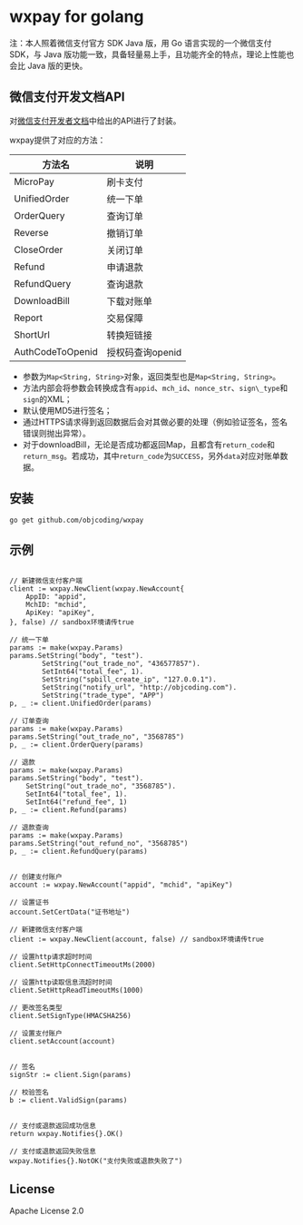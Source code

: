 # wxpay for golang

注：本人照着微信支付官方 SDK Java 版，用 Go 语言实现的一个微信支付 SDK，与 Java 版功能一致，具备轻量易上手，且功能齐全的特点，理论上性能也会比 Java 版的更快。

## 微信支付开发文档API

对[微信支付开发者文档](https://pay.weixin.qq.com/wiki/doc/api/index.html)中给出的API进行了封装。

wxpay提供了对应的方法：

| 方法名              | 说明          |
| ---------------- | ----------- |
| MicroPay         | 刷卡支付        |
| UnifiedOrder     | 统一下单        |
| OrderQuery       | 查询订单        |
| Reverse          | 撤销订单        |
| CloseOrder       | 关闭订单        |
| Refund           | 申请退款        |
| RefundQuery      | 查询退款        |
| DownloadBill     | 下载对账单       |
| Report           | 交易保障        |
| ShortUrl         | 转换短链接       |
| AuthCodeToOpenid | 授权码查询openid |

* 参数为`Map<String, String>`对象，返回类型也是`Map<String, String>`。
* 方法内部会将参数会转换成含有`appid`、`mch_id`、`nonce_str`、`sign\_type`和`sign`的XML；
* 默认使用MD5进行签名；
* 通过HTTPS请求得到返回数据后会对其做必要的处理（例如验证签名，签名错误则抛出异常）。
* 对于downloadBill，无论是否成功都返回Map，且都含有`return_code`和`return_msg`。若成功，其中`return_code`为`SUCCESS`，另外`data`对应对账单数据。


## 安装

```
go get github.com/objcoding/wxpay

```


## 示例

```cgo

// 新建微信支付客户端
client := wxpay.NewClient(wxpay.NewAccount{
	AppID: "appid",
	MchID: "mchid",
	ApiKey: "apiKey",
}, false) // sandbox环境请传true

// 统一下单
params := make(wxpay.Params)
params.SetString("body", "test").
		SetString("out_trade_no", "436577857").
		SetInt64("total_fee", 1).
		SetString("spbill_create_ip", "127.0.0.1").
		SetString("notify_url", "http://objcoding.com").
		SetString("trade_type", "APP")
p, _ := client.UnifiedOrder(params)

// 订单查询
params := make(wxpay.Params)
params.SetString("out_trade_no", "3568785")
p, _ := client.OrderQuery(params)

// 退款
params := make(wxpay.Params)
params.SetString("body", "test").
    SetString("out_trade_no", "3568785").
    SetInt64("total_fee", 1).
    SetInt64("refund_fee", 1)
p, _ := client.Refund(params)

// 退款查询
params := make(wxpay.Params)
params.SetString("out_refund_no", "3568785")
p, _ := client.RefundQuery(params)

```

```cgo

// 创建支付账户
account := wxpay.NewAccount("appid", "mchid", "apiKey")

// 设置证书
account.SetCertData("证书地址")

// 新建微信支付客户端
client := wxpay.NewClient(account, false) // sandbox环境请传true

// 设置http请求超时时间
client.SetHttpConnectTimeoutMs(2000)

// 设置http读取信息流超时时间
client.SetHttpReadTimeoutMs(1000)

// 更改签名类型
client.SetSignType(HMACSHA256)

// 设置支付账户
client.setAccount(account)

```

```cgo

// 签名
signStr := client.Sign(params)

// 校验签名
b := client.ValidSign(params)

```

```cgo

// 支付或退款返回成功信息
return wxpay.Notifies{}.OK()

// 支付或退款返回失败信息
wxpay.Notifies{}.NotOK("支付失败或退款失败了")

```


## License
Apache License 2.0
